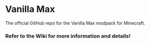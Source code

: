 # Vanilla Max
The official GitHub repo for the Vanilla Max modpack for Minecraft.

### Refer to the Wiki for more information and details!
